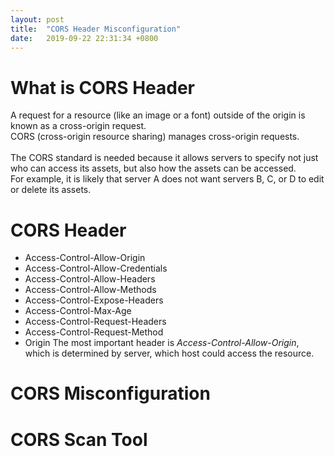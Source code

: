 ```yaml
---
layout: post
title:  "CORS Header Misconfiguration"
date:   2019-09-22 22:31:34 +0800
---
```


# What is CORS Header
A request for a resource (like an image or a font) outside of the origin is known as a cross-origin request. <br>
CORS (cross-origin resource sharing) manages cross-origin requests.
<br>
<br>
The CORS standard is needed because it allows servers to specify not just who can access its assets, but also how the assets can be accessed.<br>
For example, it is likely that server A does not want servers B, C, or D to edit or delete its assets.
<br>

# CORS Header
* Access-Control-Allow-Origin
* Access-Control-Allow-Credentials
* Access-Control-Allow-Headers
* Access-Control-Allow-Methods
* Access-Control-Expose-Headers
* Access-Control-Max-Age
* Access-Control-Request-Headers
* Access-Control-Request-Method
* Origin
The most important header is *Access-Control-Allow-Origin*, which is determined by server, which host could access the resource. <br>

# CORS Misconfiguration

# CORS Scan Tool
